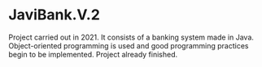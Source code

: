# JaviBank.V.2
Project carried out in 2021. It consists of a banking system made in Java. Object-oriented programming is used and good programming practices begin to be implemented. Project already finished.
